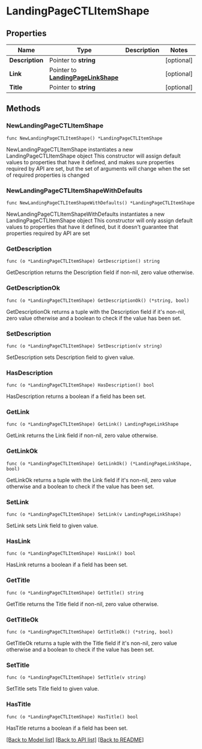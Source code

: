 # LandingPageCTLItemShape

## Properties

Name | Type | Description | Notes
------------ | ------------- | ------------- | -------------
**Description** | Pointer to **string** |  | [optional] 
**Link** | Pointer to [**LandingPageLinkShape**](LandingPageLinkShape.md) |  | [optional] 
**Title** | Pointer to **string** |  | [optional] 

## Methods

### NewLandingPageCTLItemShape

`func NewLandingPageCTLItemShape() *LandingPageCTLItemShape`

NewLandingPageCTLItemShape instantiates a new LandingPageCTLItemShape object
This constructor will assign default values to properties that have it defined,
and makes sure properties required by API are set, but the set of arguments
will change when the set of required properties is changed

### NewLandingPageCTLItemShapeWithDefaults

`func NewLandingPageCTLItemShapeWithDefaults() *LandingPageCTLItemShape`

NewLandingPageCTLItemShapeWithDefaults instantiates a new LandingPageCTLItemShape object
This constructor will only assign default values to properties that have it defined,
but it doesn't guarantee that properties required by API are set

### GetDescription

`func (o *LandingPageCTLItemShape) GetDescription() string`

GetDescription returns the Description field if non-nil, zero value otherwise.

### GetDescriptionOk

`func (o *LandingPageCTLItemShape) GetDescriptionOk() (*string, bool)`

GetDescriptionOk returns a tuple with the Description field if it's non-nil, zero value otherwise
and a boolean to check if the value has been set.

### SetDescription

`func (o *LandingPageCTLItemShape) SetDescription(v string)`

SetDescription sets Description field to given value.

### HasDescription

`func (o *LandingPageCTLItemShape) HasDescription() bool`

HasDescription returns a boolean if a field has been set.

### GetLink

`func (o *LandingPageCTLItemShape) GetLink() LandingPageLinkShape`

GetLink returns the Link field if non-nil, zero value otherwise.

### GetLinkOk

`func (o *LandingPageCTLItemShape) GetLinkOk() (*LandingPageLinkShape, bool)`

GetLinkOk returns a tuple with the Link field if it's non-nil, zero value otherwise
and a boolean to check if the value has been set.

### SetLink

`func (o *LandingPageCTLItemShape) SetLink(v LandingPageLinkShape)`

SetLink sets Link field to given value.

### HasLink

`func (o *LandingPageCTLItemShape) HasLink() bool`

HasLink returns a boolean if a field has been set.

### GetTitle

`func (o *LandingPageCTLItemShape) GetTitle() string`

GetTitle returns the Title field if non-nil, zero value otherwise.

### GetTitleOk

`func (o *LandingPageCTLItemShape) GetTitleOk() (*string, bool)`

GetTitleOk returns a tuple with the Title field if it's non-nil, zero value otherwise
and a boolean to check if the value has been set.

### SetTitle

`func (o *LandingPageCTLItemShape) SetTitle(v string)`

SetTitle sets Title field to given value.

### HasTitle

`func (o *LandingPageCTLItemShape) HasTitle() bool`

HasTitle returns a boolean if a field has been set.


[[Back to Model list]](../README.md#documentation-for-models) [[Back to API list]](../README.md#documentation-for-api-endpoints) [[Back to README]](../README.md)


